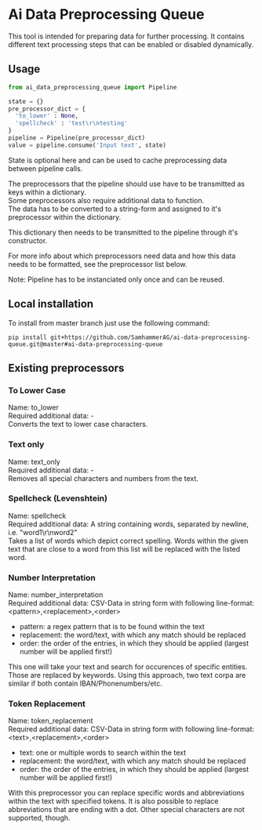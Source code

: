 # Ai Data Preprocessing Queue

This tool is intended for preparing data for further processing.
It contains different text processing steps that can be enabled or disabled dynamically.

## Usage
```python
from ai_data_preprocessing_queue import Pipeline

state = {}
pre_processor_dict = {
  'to_lower' : None,
  'spellcheck' : 'test\r\ntesting'
}
pipeline = Pipeline(pre_processor_dict)
value = pipeline.consume('Input text', state)
```
State is optional here and can be used to cache preprocessing data between pipeline calls.

The preprocessors that the pipeline should use have to be transmitted as keys within a dictionary.  
Some preprocessors also require additional data to function.  
The data has to be converted to a string-form and assigned to it's preprocessor within the dictionary.

This dictionary then needs to be transmitted to the pipeline through it's constructor.

For more info about which preprocessors need data and how this data needs to be formatted, see the preprocessor list below.

Note: Pipeline has to be instanciated only once and can be reused.

## Local installation

To install from master branch just use the following command:
```
pip install git+https://github.com/SamhammerAG/ai-data-preprocessing-queue.git@master#ai-data-preprocessing-queue
```

## Existing preprocessors

### To Lower Case
Name: to_lower  
Required additional data: -  
Converts the text to lower case characters.

### Text only
Name: text_only  
Required additional data: -  
Removes all special characters and numbers from the text.

### Spellcheck (Levenshtein)
Name: spellcheck  
Required additional data: A string containing words, separated by newline, i.e. "word1\r\nword2"  
Takes a list of words which depict correct spelling. Words within the given text that are close to a word from this list will be replaced with the listed word.

### Number Interpretation
Name: number_interpretation  
Required additional data: CSV-Data in string form with following line-format: &lt;pattern&gt;,&lt;replacement&gt;,&lt;order&gt;
  - pattern: a regex pattern that is to be found within the text
  - replacement: the word/text, with which any match should be replaced
  - order: the order of the entries, in which they should be applied (largest number will be applied first!)

This one will take your text and search for occurences of specific entities. Those are replaced by keywords. Using this approach, two text corpa are similar if both contain IBAN/Phonenumbers/etc.

### Token Replacement
Name: token_replacement  
Required additional data: CSV-Data in string form with following line-format: &lt;text&gt;,&lt;replacement&gt;,&lt;order&gt;
  - text: one or multiple words to search within the text
  - replacement: the word/text, with which any match should be replaced
  - order: the order of the entries, in which they should be applied (largest number will be applied first!)

With this preprocessor you can replace specific words and abbreviations within the text with specified tokens.
It is also possible to replace abbreviations that are ending with a dot. Other special characters are not supported, though.
